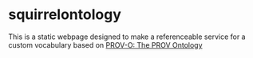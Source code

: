 # squirrelontology

This is a static webpage designed to make a referenceable service for a custom vocabulary based on [PROV-O: The PROV Ontology](https://www.w3.org/TR/2013/REC-prov-o-20130430/)
